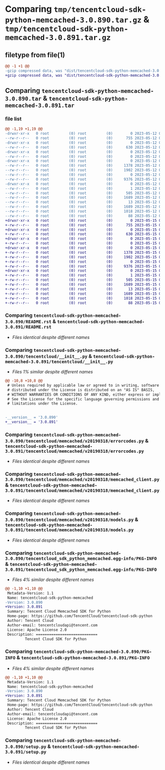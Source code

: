 # Comparing `tmp/tencentcloud-sdk-python-memcached-3.0.890.tar.gz` & `tmp/tencentcloud-sdk-python-memcached-3.0.891.tar.gz`

## filetype from file(1)

```diff
@@ -1 +1 @@
-gzip compressed data, was "dist/tencentcloud-sdk-python-memcached-3.0.890.tar", last modified: Fri May 12 03:05:10 2023, max compression
+gzip compressed data, was "dist/tencentcloud-sdk-python-memcached-3.0.891.tar", last modified: Mon May 15 03:50:04 2023, max compression
```

## Comparing `tencentcloud-sdk-python-memcached-3.0.890.tar` & `tencentcloud-sdk-python-memcached-3.0.891.tar`

### file list

```diff
@@ -1,19 +1,19 @@
-drwxr-xr-x   0 root         (0) root         (0)        0 2023-05-12 03:05:10.000000 tencentcloud-sdk-python-memcached-3.0.890/
--rw-r--r--   0 root         (0) root         (0)      755 2023-05-12 03:05:10.000000 tencentcloud-sdk-python-memcached-3.0.890/README.rst
-drwxr-xr-x   0 root         (0) root         (0)        0 2023-05-12 03:05:10.000000 tencentcloud-sdk-python-memcached-3.0.890/tencentcloud/
--rw-r--r--   0 root         (0) root         (0)      630 2023-05-12 03:05:10.000000 tencentcloud-sdk-python-memcached-3.0.890/tencentcloud/__init__.py
-drwxr-xr-x   0 root         (0) root         (0)        0 2023-05-12 03:05:10.000000 tencentcloud-sdk-python-memcached-3.0.890/tencentcloud/memcached/
--rw-r--r--   0 root         (0) root         (0)        0 2023-05-12 03:05:10.000000 tencentcloud-sdk-python-memcached-3.0.890/tencentcloud/memcached/__init__.py
-drwxr-xr-x   0 root         (0) root         (0)        0 2023-05-12 03:05:10.000000 tencentcloud-sdk-python-memcached-3.0.890/tencentcloud/memcached/v20190318/
--rw-r--r--   0 root         (0) root         (0)     1378 2023-05-12 03:05:10.000000 tencentcloud-sdk-python-memcached-3.0.890/tencentcloud/memcached/v20190318/errorcodes.py
--rw-r--r--   0 root         (0) root         (0)     1902 2023-05-12 03:05:10.000000 tencentcloud-sdk-python-memcached-3.0.890/tencentcloud/memcached/v20190318/memcached_client.py
--rw-r--r--   0 root         (0) root         (0)        0 2023-05-12 03:05:10.000000 tencentcloud-sdk-python-memcached-3.0.890/tencentcloud/memcached/v20190318/__init__.py
--rw-r--r--   0 root         (0) root         (0)     9376 2023-05-12 03:05:10.000000 tencentcloud-sdk-python-memcached-3.0.890/tencentcloud/memcached/v20190318/models.py
-drwxr-xr-x   0 root         (0) root         (0)        0 2023-05-12 03:05:10.000000 tencentcloud-sdk-python-memcached-3.0.890/tencentcloud_sdk_python_memcached.egg-info/
--rw-r--r--   0 root         (0) root         (0)        1 2023-05-12 03:05:10.000000 tencentcloud-sdk-python-memcached-3.0.890/tencentcloud_sdk_python_memcached.egg-info/dependency_links.txt
--rw-r--r--   0 root         (0) root         (0)      505 2023-05-12 03:05:10.000000 tencentcloud-sdk-python-memcached-3.0.890/tencentcloud_sdk_python_memcached.egg-info/SOURCES.txt
--rw-r--r--   0 root         (0) root         (0)     1689 2023-05-12 03:05:10.000000 tencentcloud-sdk-python-memcached-3.0.890/tencentcloud_sdk_python_memcached.egg-info/PKG-INFO
--rw-r--r--   0 root         (0) root         (0)       13 2023-05-12 03:05:10.000000 tencentcloud-sdk-python-memcached-3.0.890/tencentcloud_sdk_python_memcached.egg-info/top_level.txt
--rw-r--r--   0 root         (0) root         (0)     1689 2023-05-12 03:05:10.000000 tencentcloud-sdk-python-memcached-3.0.890/PKG-INFO
--rw-r--r--   0 root         (0) root         (0)     1018 2023-05-12 03:05:10.000000 tencentcloud-sdk-python-memcached-3.0.890/setup.py
--rw-r--r--   0 root         (0) root         (0)       88 2023-05-12 03:05:10.000000 tencentcloud-sdk-python-memcached-3.0.890/setup.cfg
+drwxr-xr-x   0 root         (0) root         (0)        0 2023-05-15 03:50:04.000000 tencentcloud-sdk-python-memcached-3.0.891/
+-rw-r--r--   0 root         (0) root         (0)      755 2023-05-15 03:50:03.000000 tencentcloud-sdk-python-memcached-3.0.891/README.rst
+drwxr-xr-x   0 root         (0) root         (0)        0 2023-05-15 03:50:04.000000 tencentcloud-sdk-python-memcached-3.0.891/tencentcloud/
+-rw-r--r--   0 root         (0) root         (0)      630 2023-05-15 03:50:03.000000 tencentcloud-sdk-python-memcached-3.0.891/tencentcloud/__init__.py
+drwxr-xr-x   0 root         (0) root         (0)        0 2023-05-15 03:50:04.000000 tencentcloud-sdk-python-memcached-3.0.891/tencentcloud/memcached/
+-rw-r--r--   0 root         (0) root         (0)        0 2023-05-15 03:50:03.000000 tencentcloud-sdk-python-memcached-3.0.891/tencentcloud/memcached/__init__.py
+drwxr-xr-x   0 root         (0) root         (0)        0 2023-05-15 03:50:04.000000 tencentcloud-sdk-python-memcached-3.0.891/tencentcloud/memcached/v20190318/
+-rw-r--r--   0 root         (0) root         (0)     1378 2023-05-15 03:50:03.000000 tencentcloud-sdk-python-memcached-3.0.891/tencentcloud/memcached/v20190318/errorcodes.py
+-rw-r--r--   0 root         (0) root         (0)     1902 2023-05-15 03:50:03.000000 tencentcloud-sdk-python-memcached-3.0.891/tencentcloud/memcached/v20190318/memcached_client.py
+-rw-r--r--   0 root         (0) root         (0)        0 2023-05-15 03:50:03.000000 tencentcloud-sdk-python-memcached-3.0.891/tencentcloud/memcached/v20190318/__init__.py
+-rw-r--r--   0 root         (0) root         (0)     9376 2023-05-15 03:50:03.000000 tencentcloud-sdk-python-memcached-3.0.891/tencentcloud/memcached/v20190318/models.py
+drwxr-xr-x   0 root         (0) root         (0)        0 2023-05-15 03:50:04.000000 tencentcloud-sdk-python-memcached-3.0.891/tencentcloud_sdk_python_memcached.egg-info/
+-rw-r--r--   0 root         (0) root         (0)        1 2023-05-15 03:50:04.000000 tencentcloud-sdk-python-memcached-3.0.891/tencentcloud_sdk_python_memcached.egg-info/dependency_links.txt
+-rw-r--r--   0 root         (0) root         (0)      505 2023-05-15 03:50:04.000000 tencentcloud-sdk-python-memcached-3.0.891/tencentcloud_sdk_python_memcached.egg-info/SOURCES.txt
+-rw-r--r--   0 root         (0) root         (0)     1689 2023-05-15 03:50:04.000000 tencentcloud-sdk-python-memcached-3.0.891/tencentcloud_sdk_python_memcached.egg-info/PKG-INFO
+-rw-r--r--   0 root         (0) root         (0)       13 2023-05-15 03:50:04.000000 tencentcloud-sdk-python-memcached-3.0.891/tencentcloud_sdk_python_memcached.egg-info/top_level.txt
+-rw-r--r--   0 root         (0) root         (0)     1689 2023-05-15 03:50:04.000000 tencentcloud-sdk-python-memcached-3.0.891/PKG-INFO
+-rw-r--r--   0 root         (0) root         (0)     1018 2023-05-15 03:50:03.000000 tencentcloud-sdk-python-memcached-3.0.891/setup.py
+-rw-r--r--   0 root         (0) root         (0)       88 2023-05-15 03:50:04.000000 tencentcloud-sdk-python-memcached-3.0.891/setup.cfg
```

### Comparing `tencentcloud-sdk-python-memcached-3.0.890/README.rst` & `tencentcloud-sdk-python-memcached-3.0.891/README.rst`

 * *Files identical despite different names*

### Comparing `tencentcloud-sdk-python-memcached-3.0.890/tencentcloud/__init__.py` & `tencentcloud-sdk-python-memcached-3.0.891/tencentcloud/__init__.py`

 * *Files 1% similar despite different names*

```diff
@@ -10,8 +10,8 @@
 # Unless required by applicable law or agreed to in writing, software
 # distributed under the License is distributed on an "AS IS" BASIS,
 # WITHOUT WARRANTIES OR CONDITIONS OF ANY KIND, either express or implied.
 # See the License for the specific language governing permissions and
 # limitations under the License.
 
 
-__version__ = '3.0.890'
+__version__ = '3.0.891'
```

### Comparing `tencentcloud-sdk-python-memcached-3.0.890/tencentcloud/memcached/v20190318/errorcodes.py` & `tencentcloud-sdk-python-memcached-3.0.891/tencentcloud/memcached/v20190318/errorcodes.py`

 * *Files identical despite different names*

### Comparing `tencentcloud-sdk-python-memcached-3.0.890/tencentcloud/memcached/v20190318/memcached_client.py` & `tencentcloud-sdk-python-memcached-3.0.891/tencentcloud/memcached/v20190318/memcached_client.py`

 * *Files identical despite different names*

### Comparing `tencentcloud-sdk-python-memcached-3.0.890/tencentcloud/memcached/v20190318/models.py` & `tencentcloud-sdk-python-memcached-3.0.891/tencentcloud/memcached/v20190318/models.py`

 * *Files identical despite different names*

### Comparing `tencentcloud-sdk-python-memcached-3.0.890/tencentcloud_sdk_python_memcached.egg-info/PKG-INFO` & `tencentcloud-sdk-python-memcached-3.0.891/tencentcloud_sdk_python_memcached.egg-info/PKG-INFO`

 * *Files 4% similar despite different names*

```diff
@@ -1,10 +1,10 @@
 Metadata-Version: 1.1
 Name: tencentcloud-sdk-python-memcached
-Version: 3.0.890
+Version: 3.0.891
 Summary: Tencent Cloud Memcached SDK for Python
 Home-page: https://github.com/TencentCloud/tencentcloud-sdk-python
 Author: Tencent Cloud
 Author-email: tencentcloudapi@tencent.com
 License: Apache License 2.0
 Description: ============================
         Tencent Cloud SDK for Python
```

### Comparing `tencentcloud-sdk-python-memcached-3.0.890/PKG-INFO` & `tencentcloud-sdk-python-memcached-3.0.891/PKG-INFO`

 * *Files 4% similar despite different names*

```diff
@@ -1,10 +1,10 @@
 Metadata-Version: 1.1
 Name: tencentcloud-sdk-python-memcached
-Version: 3.0.890
+Version: 3.0.891
 Summary: Tencent Cloud Memcached SDK for Python
 Home-page: https://github.com/TencentCloud/tencentcloud-sdk-python
 Author: Tencent Cloud
 Author-email: tencentcloudapi@tencent.com
 License: Apache License 2.0
 Description: ============================
         Tencent Cloud SDK for Python
```

### Comparing `tencentcloud-sdk-python-memcached-3.0.890/setup.py` & `tencentcloud-sdk-python-memcached-3.0.891/setup.py`

 * *Files identical despite different names*

